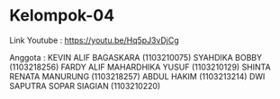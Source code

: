 # Kelompok-04
Link Youtube : https://youtu.be/Hq5pJ3vDjCg

Anggota :
KEVIN ALIF BAGASKARA (1103210075)
SYAHDIKA BOBBY (1103218256)
FARDY ALIF MAHARDHIKA YUSUF (1103210129)
SHINTA RENATA MANURUNG (1103218257)
ABDUL HAKIM (1103213214)
DWI SAPUTRA SOPAR SIAGIAN (1103210220)

